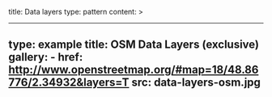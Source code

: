 title: Data layers
type: pattern
content: >


---
type: example
title: OSM Data Layers (exclusive)
gallery:
    - href: http://www.openstreetmap.org/#map=18/48.86776/2.34932&layers=T
      src: data-layers-osm.jpg
---
